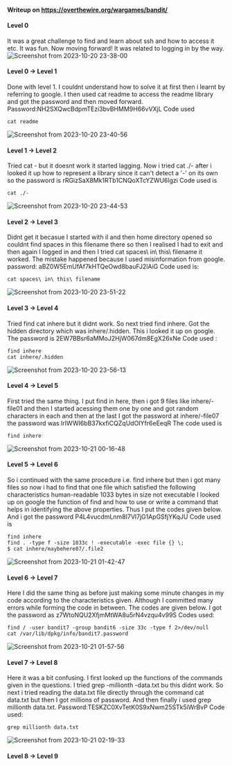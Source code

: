 #### Writeup on https://overthewire.org/wargames/bandit/


#### Level 0

It was a great challenge to find and learn about ssh and how to access it etc. It was fun. Now moving forward!
It was related to logging in by the way.
![Screenshot from 2023-10-20 23-38-00](https://github.com/PML696/overthewire_bandit_writeup_PML/assets/138509535/c7d3a993-88c6-4c0c-8cbc-965161373488)

#### Level 0 -> Level 1

Done with level 1. I couldnt understand how to solve it at first then i learnt by referring to google.
I then used cat readme to access the readme library and got the password and then moved forward.
Password:NH2SXQwcBdpmTEzi3bvBHMM9H66vVXjL
Code used 
```
cat readme
```
![Screenshot from 2023-10-20 23-40-56](https://github.com/PML696/overthewire_bandit_writeup_PML/assets/138509535/000dce65-347e-4718-aedd-9c1beaa9cade)

#### Level 1 -> Level 2

Tried cat - but it doesnt work it started lagging.
Now i tried cat ./- after i looked it up how to represent a library since it can't detect a '-' on its own
so the password is rRGizSaX8Mk1RTb1CNQoXTcYZWU6lgzi
Code used is
```
cat ./-

```
![Screenshot from 2023-10-20 23-44-53](https://github.com/PML696/overthewire_bandit_writeup_PML/assets/138509535/95de76c3-bb8d-4192-b1b7-2349040362ee)

#### Level 2 -> Level 3

Didnt get it becasue I started with il and then home directory opened so couldnt find spaces in this filename there so then I realised I had to exit and then again I logged in and then I tried cat spaces\ in\ this\ filename it worked.
The mistake happened because I used misinformation from google.
password: aBZ0W5EmUfAf7kHTQeOwd8bauFJ2lAiG
Code used is:
```
cat spaces\ in\ this\ filename
```
![Screenshot from 2023-10-20 23-51-22](https://github.com/PML696/overthewire_bandit_writeup_PML/assets/138509535/3612a8af-e4cf-4ecb-b8ab-5fbcee7c83e5)

#### Level 3 -> Level 4

Tried find cat inhere but it didnt work. So next tried find inhere. Got the hidden directory which was inhere/.hidden. This i looked it up on google.
The password is 2EW7BBsr6aMMoJ2HjW067dm8EgX26xNe
Code used :
```
find inhere
cat inhere/.hidden
```
![Screenshot from 2023-10-20 23-56-13](https://github.com/PML696/overthewire_bandit_writeup_PML/assets/138509535/d3c731eb-2bdb-4912-a16d-be448eb3fa63)

#### Level 4 -> Level 5

First tried the same thing. I put find in here, then i got 9 files like inhere/-file01 and then I started acessing them one by one and got random characters in each and then at the last I got the password at inhere/-file07
the password was lrIWWI6bB37kxfiCQZqUdOIYfr6eEeqR
The code used is
```
find inhere
```
![Screenshot from 2023-10-21 00-16-48](https://github.com/PML696/overthewire_bandit_writeup_PML/assets/138509535/a854d62b-bfd7-44dd-88a1-7652cfa3f10b)

#### Level 5 -> Level 6

So i continued with the same procedure i.e. find inhere but then i got many files
so now i had to find that one file which satisfied the following characteristics
human-readable
1033 bytes in size
not executable
I looked up on google the function of find and how to use or write a command that helps in identifying the above properties. Thus I put the codes given below. And i got the password P4L4vucdmLnm8I7Vl7jG1ApGSfjYKqJU
Code used is
```
find inhere
find . -type f -size 1033c ! -executable -exec file {} \;
$ cat inhere/maybehere07/.file2
```
![Screenshot from 2023-10-21 01-42-47](https://github.com/PML696/overthewire_bandit_writeup_PML/assets/138509535/a7665031-ff69-4353-97f8-d7ee8b04c506)


#### Level 6 -> Level 7

Here I did the same thing as before just making some minute changes in my code according to the characteristics given. Although I committed many errors while forming the code in between. 
The codes are given below. I got the password as z7WtoNQU2XfjmMtWA8u5rN4vzqu4v99S
Codes used:
```
find / -user bandit7 -group bandit6 -size 33c -type f 2>/dev/null
cat /var/lib/dpkg/info/bandit7.password
```
![Screenshot from 2023-10-21 01-57-56](https://github.com/PML696/overthewire_bandit_writeup_PML/assets/138509535/1bff8d37-b4e4-45fd-ae6f-3aaba204cdd4)

#### Level 7 -> Level 8

Here it was a bit confusing. I first looked up the functions of the commands given in the questions. I tried grep -millionth -data.txt bu this didnt work. So next i tried reading the data.txt file directly through the command cat data.txt but then I got millions of password. And then finally i used grep millionth data.txt.
Password:TESKZC0XvTetK0S9xNwm25STk5iWrBvP
Code used:
```
grep millionth data.txt
```
![Screenshot from 2023-10-21 02-19-33](https://github.com/PML696/overthewire_bandit_writeup_PML/assets/138509535/a06025aa-3b22-465f-ac73-faede2852877)

#### Level 8 -> Level 9







